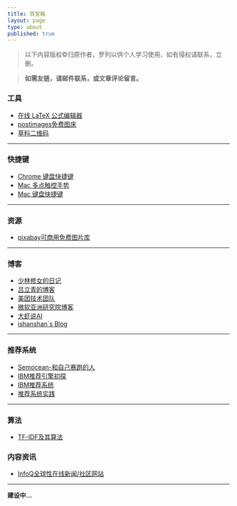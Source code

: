 ```yaml
---
title: 百宝箱
layout: page
type: about
published: true
---
```

> 以下内容版权©️归原作者，罗列以供个人学习使用，如有侵权请联系，立删。

> **如需友链，请邮件联系，或文章评论留言。**


### 工具

* [在线 LaTeX 公式编辑器](https://www.codecogs.com/latex/eqneditor.php?lang=zh-cn)
* [postimages免费图床](https://postimages.org/)
* [草料二维码](https://cli.im/)

---

### 快捷键
* [Chrome 键盘快捷键](https://support.google.com/chrome/answer/157179?hl=zh-Hans)
* [Mac 多点触控手势](https://support.apple.com/zh-cn/HT204895)
* [Mac 键盘快捷键](https://support.apple.com/zh-cn/HT201236)

---

### 资源
* [pixabay可商用免费图片库](https://pixabay.com/)

---

### 博客

* [少林修女的日记](https://www.douban.com/people/guyi/notes)
* [吕立青的博客](https://blog.jimmylv.info/)
* [美团技术团队](https://tech.meituan.com/)
* [微软亚洲研究院博客](https://www.msra.cn/zh-cn/news?wd&content-type=all&tag=%25e5%25a4%25a7%25e6%2595%25b0%25e6%258d%25ae)
* [大虾说AI](http://www.ramywu.com/)
* [ishanshan`s Blog](https://ishanshan.im/)

---

### 推荐系统

* [Semocean-和自己赛跑的人](http://www.semocean.com/)
* [IBM推荐引擎初探](https://www.ibm.com/developerworks/cn/web/1103_zhaoct_recommstudy1/index.html#icomments)
* [IBM推荐系统](https://www.ibm.com/developerworks/cn/opensource/os-recommender1/index.html)
* [推荐系统实践](https://github.com/AladengodmanVicky/AladengodmanVicky.github.io/blob/master/assets/pdf/%E6%8E%A8%E8%8D%90%E7%B3%BB%E7%BB%9F%E5%AE%9E%E8%B7%B5%20.pdf)

---

### 算法

* [TF-IDF及其算法](http://www.cnblogs.com/biyeymyhjob/archive/2012/07/17/2595249.html)


### 内容资讯

* [InfoQ全球性在线新闻/社区网站](https://www.infoq.cn/)

---
**建设中...**
